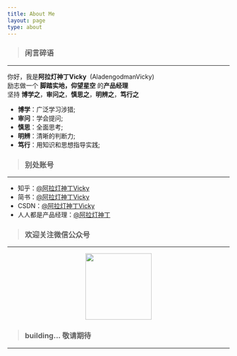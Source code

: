 ```yaml
---
title: About Me
layout: page
type: about
---
```



> ### 闲言碎语
---

你好，我是**阿拉灯神丁Vicky**&nbsp;&nbsp;(AladengodmanVicky)  
励志做一个&nbsp;**脚踏实地，仰望星空**&nbsp;的**产品经理**  
坚持 **博学之**，**审问之**，**慎思之**，**明辨之**，**笃行之**  

* **博学**：广泛学习涉猎;
* **审问**：学会提问;
* **慎思**：全面思考;
* **明辨**：清晰的判断力;
* **笃行**：用知识和思想指导实践; 


> ### 别处账号
---

* 知乎：[@阿拉灯神丁Vicky](https://www.zhihu.com/people/AladengodmanVicky/activities)
* 简书：[@阿拉灯神丁Vicky](https://www.jianshu.com/u/d35797a7d500)
* CSDN：[@阿拉灯神丁Vicky](https://blog.csdn.net/weixin_36105362)
* 人人都是产品经理：[@阿拉灯神丁](http://www.woshipm.com/u/681134)


> ### 欢迎关注微信公众号
---

<div align="center"><img width="150" height="150" src="https://www.bobinsun.cn/assets/images/WeChat-logo.jpg"/></div>


> ### building... 敬请期待
---